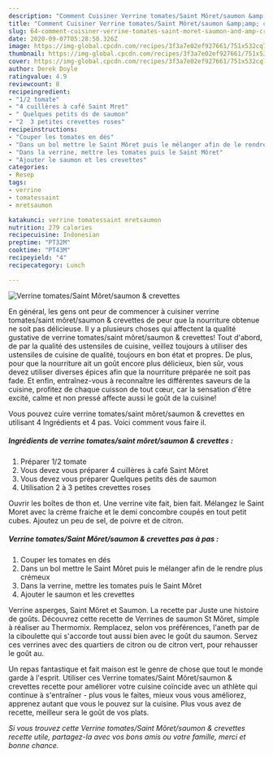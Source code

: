 ```yaml
---
description: "Comment Cuisiner Verrine tomates/Saint Môret/saumon &amp;amp; crevettes"
title: "Comment Cuisiner Verrine tomates/Saint Môret/saumon &amp;amp; crevettes"
slug: 64-comment-cuisiner-verrine-tomates-saint-moret-saumon-and-amp-crevettes
date: 2020-09-07T05:28:50.326Z
image: https://img-global.cpcdn.com/recipes/3f3a7e02ef927661/751x532cq70/verrine-tomatessaint-moretsaumon-crevettes-photo-principale-de-la-recette.jpg
thumbnail: https://img-global.cpcdn.com/recipes/3f3a7e02ef927661/751x532cq70/verrine-tomatessaint-moretsaumon-crevettes-photo-principale-de-la-recette.jpg
cover: https://img-global.cpcdn.com/recipes/3f3a7e02ef927661/751x532cq70/verrine-tomatessaint-moretsaumon-crevettes-photo-principale-de-la-recette.jpg
author: Derek Doyle
ratingvalue: 4.9
reviewcount: 8
recipeingredient:
- "1/2 tomate"
- "4 cuillères à café Saint Mret"
- " Quelques petits ds de saumon"
- "2  3 petites crevettes roses"
recipeinstructions:
- "Couper les tomates en dés"
- "Dans un bol mettre le Saint Môret puis le mélanger afin de le rendre plus crémeux"
- "Dans la verrine, mettre les tomates puis le Saint Môret"
- "Ajouter le saumon et les crevettes"
categories:
- Resep
tags:
- verrine
- tomatessaint
- mretsaumon

katakunci: verrine tomatessaint mretsaumon 
nutrition: 279 calories
recipecuisine: Indonesian
preptime: "PT32M"
cooktime: "PT43M"
recipeyield: "4"
recipecategory: Lunch

---
```



![Verrine tomates/Saint Môret/saumon &amp; crevettes](https://img-global.cpcdn.com/recipes/3f3a7e02ef927661/751x532cq70/verrine-tomatessaint-moretsaumon-crevettes-photo-principale-de-la-recette.jpg)

En général, les gens ont peur de commencer à cuisiner verrine tomates/saint môret/saumon &amp; crevettes de peur que la nourriture obtenue ne soit pas délicieuse. Il y a plusieurs choses qui affectent la qualité gustative de verrine tomates/saint môret/saumon &amp; crevettes! Tout d'abord, de par la qualité des ustensiles de cuisine, veillez toujours à utiliser des ustensiles de cuisine de qualité, toujours en bon état et propres. De plus, pour que la nourriture ait un goût encore plus délicieux, bien sûr, vous devez utiliser diverses épices afin que la nourriture préparée ne soit pas fade. Et enfin, entraînez-vous à reconnaître les différentes saveurs de la cuisine, profitez de chaque cuisson de tout cœur, car la sensation d'être excité, calme et non pressé affecte aussi le goût de la cuisine!

<!--inarticleads1-->

Vous pouvez cuire verrine tomates/saint môret/saumon &amp; crevettes en utilisant 4 Ingrédients et 4 pas. Voici comment vous faire il.

##### Ingrédients de verrine tomates/saint môret/saumon &amp; crevettes :

1. Préparer 1/2 tomate
1. Vous devez vous préparer 4 cuillères à café Saint Môret
1. Vous devez vous préparer  Quelques petits dés de saumon
1. Utilisation 2 à 3 petites crevettes roses


Ouvrir les boîtes de thon et. Une verrine vite fait, bien fait. Mélangez le Saint Moret avec la crème fraiche et le demi concombre coupés en tout petit cubes. Ajoutez un peu de sel, de poivre et de citron. 

<!--inarticleads2-->

##### Verrine tomates/Saint Môret/saumon &amp; crevettes pas à pas :

1. Couper les tomates en dés
1. Dans un bol mettre le Saint Môret puis le mélanger afin de le rendre plus crémeux
1. Dans la verrine, mettre les tomates puis le Saint Môret
1. Ajouter le saumon et les crevettes


Verrine asperges, Saint Môret et Saumon. La recette par Juste une histoire de goûts. Découvrez cette recette de Verrines de saumon St Môret, simple à réaliser au Thermomix. Remplacez, selon vos préférences, l&#39;aneth par de la ciboulette qui s&#39;accorde tout aussi bien avec le goût du saumon. Servez ces verrines avec des quartiers de citron ou de citron vert, pour rehausser le goût au. 

<!--inarticleads1-->

<p>
Un repas fantastique et fait maison est le genre de chose que tout le monde garde à l'esprit. Utiliser ces Verrine tomates/Saint Môret/saumon &amp; crevettes recette pour améliorer votre cuisine coïncide avec un athlète qui continue à s'entraîner - plus vous le faites, mieux vous vous améliorez, apprenez autant que vous le pouvez sur la cuisine. Plus vous avez de recette, meilleur sera le goût de vos plats.
</p>

<p>
<i>Si vous trouvez cette Verrine tomates/Saint Môret/saumon &amp; crevettes recette utile, partagez-la avec vos bons amis ou votre famille, merci et bonne chance.</i>
</p>
